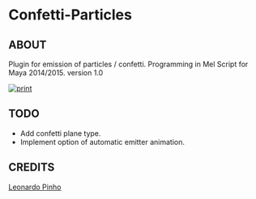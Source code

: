Confetti-Particles
==================
ABOUT
-----
Plugin for emission of particles / confetti.
Programming in Mel Script for Maya 2014/2015.
version 1.0

[![print](http://www.leonardopinho.com/imgs/print.jpg)](http://www.leonardopinho.com/)

TODO
-----
- Add confetti plane type.
- Implement option of automatic emitter animation.

CREDITS
-----
[Leonardo Pinho](http:/www.github.com/leonardopinho)
